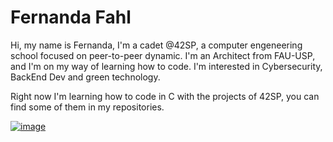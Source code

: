 # Fernanda Fahl

Hi, my name is Fernanda, I'm a cadet @42SP, a computer engeneering school focused on peer-to-peer dynamic. I'm an Architect from FAU-USP, and I'm on my way of learning how to code. I'm interested in Cybersecurity, BackEnd Dev and green technology.

Right now I'm learning how to code in C with the projects of 42SP, you can find some of them in my repositories.


[![image](https://user-images.githubusercontent.com/102756887/201715881-9ffec3b5-b4d1-4bac-9c06-d0ab2a466c7a.png)](https://github.com/ferfahl/42SP_libft)

